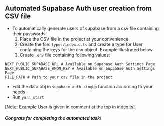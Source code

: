 ## Automated Supabase Auth user creation from CSV file

- To automatically generate users of supabase from a csv file containing their passwords:
  1. Place the CSV file in the project at your convenience.
  2. Create the file: `types/index.d.ts` and create a type for User containing the keys for the csv object. Example illustrated below
  3. Create `.env` file containing following values:

```
NEXT_PUBLIC_SUPABASE_URL # Available on Supabase Auth Settings Page
NEXT_PUBLIC_SUPABASE_ANON_KEY # Available on Supabase Auth Settings Page
FILE_PATH # Path to your csv file in the project
```
- Edit the data obj in `supabase.auth.singUp` function according to your needs
- Run `yarn start`


[Note: Example User is given in comment at the top in index.ts]
##### Congrats for completing the automated task!